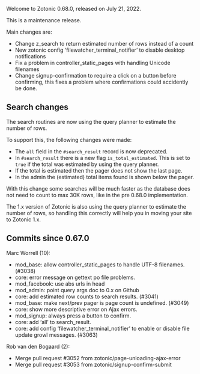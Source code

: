 Welcome to Zotonic 0.68.0, released on July 21, 2022.

This is a maintenance release.

Main changes are:

*   Change z\_search to return estimated number of rows instead of a count
*   New zotonic config ‘filewatcher\_terminal\_notifier’ to disable desktop notifications
*   Fix a problem in controller\_static\_pages with handling Unicode filenames
*   Change signup-confirmation to require a click on a button before confirming, this fixes a problem where confirmations could accidently be done.



Search changes
--------------

The search routines are now using the query planner to estimate the number of rows.

To support this, the following changes were made:

*   The `all` field in the `#search_result` record is now deprecated.
*   In `#search_result` there is a new flag `is_total_estimated`. This is set to `true` if the total was estimated by using the query planner.
*   If the total is estimated then the pager does not show the last page.
*   In the admin the (estimated) total items found is shown below the pager.

With this change some searches will be much faster as the database does not need to count to max 30K rows, like in the pre 0.68.0 implementation.

The 1.x version of Zotonic is also using the query planner to estimate the number of rows, so handling this correctly will help you in moving your site to Zotonic 1.x.



Commits since 0.67.0
--------------------

Marc Worrell (10):

*   mod\_base: allow controller\_static\_pages to handle UTF-8 filenames. (#3038)
*   core: error message on gettext po file problems.
*   mod\_facebook: use abs urls in head
*   mod\_admin: point query args doc to 0.x on Github
*   core: add estimated row counts to search results. (#3041)
*   mod\_base: make next/prev pager is page count is undefined. (#3049)
*   core: show more descriptive error on Ajax errors.
*   mod\_signup: always press a button to confirm.
*   core: add ‘all’ to search\_result.
*   core: add config ‘filewatcher\_terminal\_notifier’ to enable or disable file update growl messages. (#3063)

Rob van den Bogaard (2):

*   Merge pull request #3052 from zotonic/page-unloading-ajax-error
*   Merge pull request #3053 from zotonic/signup-confirm-submit